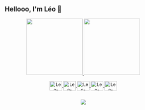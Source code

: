 ## Hellooo, I'm Léo 👋
<div align="center">
  <a href="https://github.com/OlaLeonardoAmaral">
  <img height="180em" src="https://github-readme-stats.vercel.app/api?username=OlaLeonardoAmaral&show_icons=true&theme=dark&include_all_commits=true&count_private=true"/>
  <img height="180em" src="https://github-readme-stats.vercel.app/api/top-langs/?username=OlaLeonardoAmaral&layout=compact&langs_count=7&theme=dark"/>
</div>
<div align="center"><br>
  <img align="center" alt="Leo-JavaScript" height="30" width="40" src="https://cdn.jsdelivr.net/gh/devicons/devicon/icons/javascript/javascript-original.svg">
  
  <img align="center" alt="Leo-React" height="30" width="40" src="https://cdn.jsdelivr.net/gh/devicons/devicon/icons/react/react-original.svg" />
  <img align="center" alt="Leo-Java" height="30" width="40" src="https://cdn.jsdelivr.net/gh/devicons/devicon/icons/java/java-original.svg">
  <img align="center" alt="Leo-Spring" height="30" width="40" src="https://cdn.jsdelivr.net/gh/devicons/devicon/icons/spring/spring-original.svg">  
  <img align="center" alt="Leo-Mysql" height="30" width="40" src="https://cdn.jsdelivr.net/gh/devicons/devicon/icons/mysql/mysql-original.svg">  
</div>
  
  ## 
 
<div align="center"> 
  <!-- <a href="https://instagram.com/le_onardy" target="_blank"><img src="https://img.shields.io/badge/-Instagram-%23E4405F?style=for-the-badge&logo=instagram&logoColor=white" target="_blank"></a> -->
  <a href="https://www.linkedin.com/in/leonardo-amaral-177396194" target="_blank"><img src="https://img.shields.io/badge/-LinkedIn-%230077B5?style=for-the-badge&logo=linkedin&logoColor=white" target="_blank"></a> 
 
</div>


